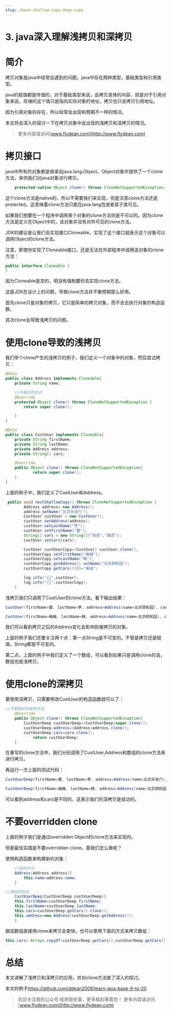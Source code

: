 ```yaml
---
slug: /base-shallow-copy-deep-copy
---
```


# 3. java深入理解浅拷贝和深拷贝

# 简介

拷贝对象是java中经常会遇到的问题。java中存在两种类型，基础类型和引用类型。

java的赋值都是传值的，对于基础类型来说，会拷贝具体的内容，但是对于引用对象来说，存储的这个值只是指向实际对象的地址，拷贝也只会拷贝引用地址。

因为引用对象的存在，所以经常会出现和预期不一样的情况。

本文将会深入的探讨一下在拷贝对象中会出现的浅拷贝和深拷贝的情况。

> 更多内容请访问[www.flydean.com](http://www.flydean.com)

# 拷贝接口

java中所有的对象都是继承自java.lang.Object。Object对象中提供了一个clone方法，来供我们对java对象进行拷贝。

~~~java
    protected native Object clone() throws CloneNotSupportedException;
~~~

这个clone方法是native的，所以不需要我们来实现，但是注意clone方法还是protected，这意味着clone方法只能在java.lang包或者其子类可见。

如果我们想要在一个程序中调用某个对象的clone方法则是不可以的。因为clone方法是定义在Object中的，该对象并没有对外可见的clone方法。

JDK的建议是让我们去实现接口Cloneable，实现了这个接口就表示这个对象可以调用Object的clone方法。

注意，即使你实现了Cloneable接口，还是无法在外部程序中调用该对象的clone方法：

~~~java
public interface Cloneable {
}
~~~

因为Cloneable是空的，明没有强制要你去实现clone方法。

这是JDK在设计上的问题，导致clone方法并不像预期那么好用。

首先clone只是对象的拷贝，它只是简单的拷贝对象，而不会去执行对象的构造函数。

其次clone会导致浅拷贝的问题。

# 使用clone导致的浅拷贝

我们举个clone产生的浅拷贝的例子，我们定义一个对象中的对象，然后尝试拷贝：

~~~java
@Data
public class Address implements Cloneable{
    private String name;

    //不是好的方式
    @Override
    protected Object clone() throws CloneNotSupportedException {
        return super.clone();

    }
}
~~~

~~~java
@Data
public class CustUser implements Cloneable{
    private String firstName;
    private String lastName;
    private Address address;
    private String[] cars;

    @Override
    public Object clone() throws CloneNotSupportedException{
            return super.clone();
    }
}
~~~

上面的例子中，我们定义了CustUser和Address。

~~~java
 public void testShallowCopy() throws CloneNotSupportedException {
        Address address= new Address();
        address.setName("北京天安门");
        CustUser custUser = new CustUser();
        custUser.setAddress(address);
        custUser.setLastName("李");
        custUser.setFirstName("雷");
        String[] cars = new String[]{"别克","路虎"};
        custUser.setCars(cars);

        CustUser custUserCopy=(CustUser) custUser.clone();
        custUserCopy.setFirstName("梅梅");
        custUserCopy.setLastName("韩");
        custUserCopy.getAddress().setName("北京颐和园");
        custUserCopy.getCars()[0]="奥迪";

        log.info("{}",custUser);
        log.info("{}",custUserCopy);
    }
~~~

浅拷贝我们只调用了CustUser的clone方法。看下输出结果：

~~~java
CustUser(firstName=雷, lastName=李, address=Address(name=北京颐和园), cars=[奥迪, 路虎])

CustUser(firstName=梅梅, lastName=韩, address=Address(name=北京颐和园), cars=[奥迪, 路虎])
~~~

我们可以看到拷贝之后的Address变化会影响到被拷贝的对象。

上面的例子我们还要关注两个点：第一点String是不可变的。不管是拷贝还是赋值，String都是不可变的。

第二点，上面的例子中我们定义了一个数组，可以看到如果只是调用clone的话，数组也是浅拷贝。

# 使用clone的深拷贝

要使用深拷贝，只需要修改CustUser的构造函数就可以了：

~~~java
//不是很好的使用方式
    @Override
    public Object clone() throws CloneNotSupportedException{
        CustUserDeep custUserDeep=(CustUserDeep)super.clone();
        custUserDeep.address=(Address)address.clone();
        custUserDeep.cars=cars.clone();
            return custUserDeep;
    }
~~~

在重写的clone方法中，我们分别调用了CustUser,Address和数组的clone方法来进行拷贝。

再运行一次上面的测试代码：

~~~java
CustUserDeep(firstName=雷, lastName=李, address=Address(name=北京天安门), cars=[别克, 路虎])

CustUserDeep(firstName=梅梅, lastName=韩, address=Address(name=北京颐和园), cars=[奥迪, 路虎])
~~~

可以看到address和cars是不同的，这表示我们的深拷贝是成功的。

# 不要overridden clone

上面的例子我们是通过overridden Object的clone方法来实现的。

但是最佳实践是不要overridden clone。那我们怎么做呢？

使用构造函数来构建新的对象：

~~~java
    //好的方式
    Address(Address address){
        this.name=address.name;
    }
~~~

~~~java
//很好的方式
    CustUserDeep(CustUserDeep custUserDeep){
    this.firstName=custUserDeep.firstName;
    this.lastName=custUserDeep.lastName;
    this.cars=custUserDeep.getCars().clone();
    this.address=new Address(custUserDeep.getAddress());
    }
~~~

据说数组直接用clone来拷贝会更快，也可以使用下面的方式来拷贝数组：

~~~java
this.cars= Arrays.copyOf(custUserDeep.getCars(),custUserDeep.getCars().length);
~~~

# 总结

本文讲解了浅拷贝和深拷贝的应用，并对clone方法做了深入的探讨。

本文的例子[https://github.com/ddean2009/learn-java-base-9-to-20
](https://github.com/ddean2009/learn-java-base-9-to-20)

> 欢迎关注我的公众号:程序那些事，更多精彩等着您！
> 更多内容请访问 [www.flydean.com](http://www.flydean.com)











